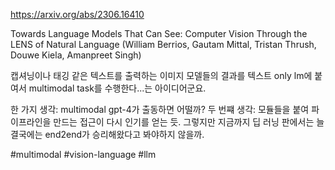 https://arxiv.org/abs/2306.16410

Towards Language Models That Can See: Computer Vision Through the LENS of Natural Language (William Berrios, Gautam Mittal, Tristan Thrush, Douwe Kiela, Amanpreet Singh)

캡셔닝이나 태깅 같은 텍스트를 출력하는 이미지 모델들의 결과를 텍스트 only lm에 붙여서 multimodal task를 수행한다...는 아이디어군요.

한 가지 생각: multimodal gpt-4가 출동하면 어떨까?
두 번쨰 생각: 모듈들을 붙여 파이프라인을 만드는 접근이 다시 인기를 얻는 듯. 그렇지만 지금까지 딥 러닝 판에서는 늘 결국에는 end2end가 승리해왔다고 봐야하지 않을까.

#multimodal #vision-language #llm 